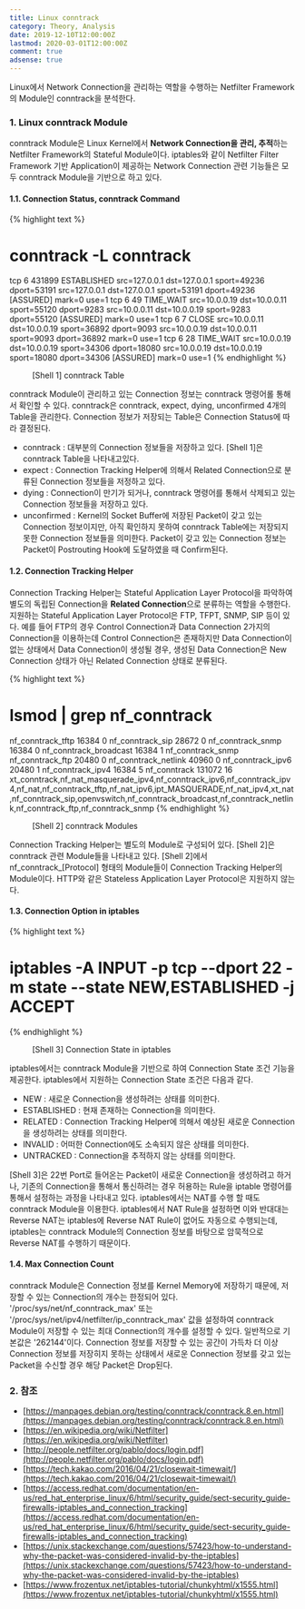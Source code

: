 ```yaml
---
title: Linux conntrack
category: Theory, Analysis
date: 2019-12-10T12:00:00Z
lastmod: 2020-03-01T12:00:00Z
comment: true
adsense: true
---
```


Linux에서 Network Connection을 관리하는 역할을 수행하는 Netfilter Framework의 Module인 conntrack을 분석한다.

### 1. Linux conntrack Module

conntrack Module은 Linux Kernel에서 **Network Connection을 관리, 추적**하는 Netfilter Framework의 Stateful Module이다. iptables와 같이 Netfilter Filter Framework 기반 Application이 제공하는 Network Connection 관련 기능들은 모두 conntrack Module을 기반으로 하고 있다.

#### 1.1. Connection Status, conntrack Command

{% highlight text %}
# conntrack -L conntrack
tcp      6 431899 ESTABLISHED src=127.0.0.1 dst=127.0.0.1 sport=49236 dport=53191 src=127.0.0.1 dst=127.0.0.1 sport=53191 dport=49236 [ASSURED] mark=0 use=1
tcp      6 49 TIME_WAIT src=10.0.0.19 dst=10.0.0.11 sport=55120 dport=9283 src=10.0.0.11 dst=10.0.0.19 sport=9283 dport=55120 [ASSURED] mark=0 use=1
tcp      6 7 CLOSE src=10.0.0.11 dst=10.0.0.19 sport=36892 dport=9093 src=10.0.0.19 dst=10.0.0.11 sport=9093 dport=36892 mark=0 use=1
tcp      6 28 TIME_WAIT src=10.0.0.19 dst=10.0.0.19 sport=34306 dport=18080 src=10.0.0.19 dst=10.0.0.19 sport=18080 dport=34306 [ASSURED] mark=0 use=1
{% endhighlight %}
<figure>
<figcaption class="caption">[Shell 1] conntrack Table</figcaption>
</figure>

conntrack Module이 관리하고 있는 Connection 정보는 conntrack 명령어롤 통해서 확인할 수 있다. conntrack은 conntrack, expect, dying, unconfirmed 4개의 Table을 관리한다. Connection 정보가 저장되는 Table은 Connection Status에 따라 결정된다.

* conntrack : 대부분의 Connection 정보들을 저장하고 있다. [Shell 1]은 conntrack Table을 나타내고있다.
* expect : Connection Tracking Helper에 의해서 Related Connection으로 분류된 Connection 정보들을 저정하고 있다.
* dying : Connection이 만기가 되거나, conntrack 명령어를 통해서 삭제되고 있는 Connection 정보들을 저장하고 있다.
* unconfirmed : Kernel의 Socket Buffer에 저장된 Packet이 갖고 있는 Connection 정보이지만, 아직 확인하지 못하여 conntrack Table에는 저장되지 못한 Connection 정보들을 의미한다. Packet이 갖고 있는 Connection 정보는 Packet이 Postrouting Hook에 도달하였을 때 Confirm된다.

#### 1.2. Connection Tracking Helper

Connection Tracking Helper는 Stateful Application Layer Protocol을 파악하여 별도의 독립된 Connection을 **Related Connection**으로 분류하는 역할을 수행한다. 지원하는 Stateful Application Layer Protocol은 FTP, TFPT, SNMP, SIP 등이 있다. 예를 들어 FTP의 경우 Control Connection과 Data Connection 2가지의 Connection을 이용하는데 Control Connection은 존재하지만 Data Connection이 없는 상태에서 Data Connection이 생성될 경우, 생성된 Data Connection은 New Connection 상태가 아닌 Related Connection 상태로 분류된다.

{% highlight text %}
# lsmod | grep nf_conntrack
nf_conntrack_tftp      16384  0
nf_conntrack_sip       28672  0
nf_conntrack_snmp      16384  0
nf_conntrack_broadcast    16384  1 nf_conntrack_snmp
nf_conntrack_ftp       20480  0
nf_conntrack_netlink    40960  0
nf_conntrack_ipv6      20480  1
nf_conntrack_ipv4      16384  5
nf_conntrack          131072  16 xt_conntrack,nf_nat_masquerade_ipv4,nf_conntrack_ipv6,nf_conntrack_ipv4,nf_nat,nf_conntrack_tftp,nf_nat_ipv6,ipt_MASQUERADE,nf_nat_ipv4,xt_nat,nf_conntrack_sip,openvswitch,nf_conntrack_broadcast,nf_conntrack_netlink,nf_conntrack_ftp,nf_conntrack_snmp
{% endhighlight %}
<figure>
<figcaption class="caption">[Shell 2] conntrack Modules</figcaption>
</figure>

Connection Tracking Helper는 별도의 Module로 구성되어 있다. [Shell 2]은 conntrack 관련 Module들을 나타내고 있다. [Shell 2]에서 nf_conntrack_[Protocol] 형태의 Module들이 Connection Tracking Helper의 Module이다. HTTP와 같은 Stateless Application Layer Protocol은 지원하지 않는다.

#### 1.3. Connection Option in iptables

{% highlight text %}
# iptables -A INPUT -p tcp --dport 22 -m state --state NEW,ESTABLISHED -j ACCEPT
{% endhighlight %}
<figure>
<figcaption class="caption">[Shell 3] Connection State in iptables</figcaption>
</figure>

iptables에서는 conntrack Module을 기반으로 하여 Connection State 조건 기능을 제공한다. iptables에서 지원하는 Connection State 조건은 다음과 같다.

* NEW : 새로운 Connection을 생성하려는 상태를 의미한다.
* ESTABLISHED : 현재 존재하는 Connection을 의미한다.
* RELATED : Connection Tracking Helper에 의해서 예상된 새로운 Connection을 생성하려는 상태를 의미한다.
* INVALID : 어떠한 Connection에도 소속되지 않은 상태를 의미한다.
* UNTRACKED : Connection을 추적하지 않는 상태를 의미한다.

[Shell 3]은 22번 Port로 들어온는 Packet이 새로운 Connection을 생성하려고 하거나, 기존의 Connection을 통해서 통신하려는 경우 허용하는 Rule을 iptable 명령어를 통해서 설정하는 과정을 나타내고 있다. iptables에서는 NAT를 수행 할 때도 conntrack Module을 이용한다. iptables에서 NAT Rule을 설정하면 이와 반대대는 Reverse NAT는 iptables에 Reverse NAT Rule이 없어도 자동으로 수행되는데, iptables는 conntrack Module의 Connection 정보를 바탕으로 암묵적으로 Reverse NAT를 수행하기 때문이다.

#### 1.4. Max Connection Count

conntrack Module은 Connection 정보를 Kernel Memory에 저장하기 때문에, 저장할 수 있는 Connection의 개수는 한정되어 있다. '/proc/sys/net/nf_conntrack_max' 또는 '/proc/sys/net/ipv4/netfilter/ip_conntrack_max' 값을 설정하여 conntrack Module이 저장할 수 있는 최대 Connection의 개수를 설정할 수 있다. 일반적으로 기본값은 '262144'이다. Connection 정보를 저장할 수 있는 공간이 가득차 더 이상 Connection 정보를 저장히지 못하는 상태에서 새로운 Connection 정보를 갖고 있는 Packet을 수신할 경우 해당 Packet은 Drop된다.

### 2. 참조

* [https://manpages.debian.org/testing/conntrack/conntrack.8.en.html](https://manpages.debian.org/testing/conntrack/conntrack.8.en.html)
* [https://en.wikipedia.org/wiki/Netfilter](https://en.wikipedia.org/wiki/Netfilter)
* [http://people.netfilter.org/pablo/docs/login.pdf](http://people.netfilter.org/pablo/docs/login.pdf)
* [https://tech.kakao.com/2016/04/21/closewait-timewait/](https://tech.kakao.com/2016/04/21/closewait-timewait/)
* [https://access.redhat.com/documentation/en-us/red_hat_enterprise_linux/6/html/security_guide/sect-security_guide-firewalls-iptables_and_connection_tracking](https://access.redhat.com/documentation/en-us/red_hat_enterprise_linux/6/html/security_guide/sect-security_guide-firewalls-iptables_and_connection_tracking)
* [https://unix.stackexchange.com/questions/57423/how-to-understand-why-the-packet-was-considered-invalid-by-the-iptables](https://unix.stackexchange.com/questions/57423/how-to-understand-why-the-packet-was-considered-invalid-by-the-iptables)
* [https://www.frozentux.net/iptables-tutorial/chunkyhtml/x1555.html](https://www.frozentux.net/iptables-tutorial/chunkyhtml/x1555.html)